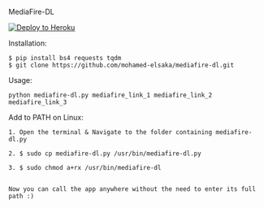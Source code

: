 MediaFire-DL

<p align="left"><a href="https://heroku.com/deploy?template=https://github.com/lusifernoob/mediafire-dl/tree/master"> <img src="https://www.herokucdn.com/deploy/button.svg" alt="Deploy to Heroku" /></a></p>

Installation:

    $ pip install bs4 requests tqdm
    $ git clone https://github.com/mohamed-elsaka/mediafire-dl.git

Usage:

    python mediafire-dl.py mediafire_link_1 mediafire_link_2 mediafire_link_3


Add to PATH on Linux:

    1. Open the terminal & Navigate to the folder containing mediafire-dl.py
    
    2. $ sudo cp mediafire-dl.py /usr/bin/mediafire-dl.py
    
    3. $ sudo chmod a+rx /usr/bin/mediafire-dl
    

    Now you can call the app anywhere without the need to enter its full path :)
